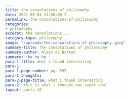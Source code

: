 ```yaml
---
title: the consolations of philosophy
date: 2021-06-03 11:58:00 Z
permalink: the-consolations-of-philosophy
categories:
- philosophy
excerpt: the consolations...
category-type: philosophy
image: "/uploads/the-consolations-of-philosophy.jpeg"
summary-title: the consolations of philosophy
summary-author: Alain de Botton
summary: 'he he he '
para-1-title: what i found interesting
para-1: 
para-1-page-number: pg. 555
para-1-thoughts: 
para-2-page-title: what i found interesting
para-2: this is what i thought was super cool
layout: posts-10
---
```


